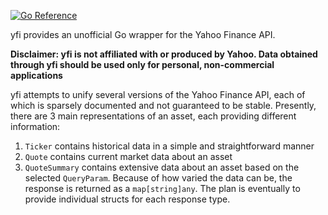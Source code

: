 [![Go Reference](https://pkg.go.dev/badge/github.com/cdillond/yfi.svg)](https://pkg.go.dev/github.com/cdillond/yfi)

yfi provides an unofficial Go wrapper for the Yahoo Finance API.

**Disclaimer: yfi is not affiliated with or produced by Yahoo. Data obtained through yfi should be used only for personal, non-commercial applications**

yfi attempts to unify several versions of the Yahoo Finance API, each of which is sparsely documented and not guaranteed to be stable. Presently, there are 3 main representations of an asset, each providing different information:
1. `Ticker` contains historical data in a simple and straightforward manner
2. `Quote` contains current market data about an asset
3. `QuoteSummary` contains extensive data about an asset based on the selected `QueryParam`. Because of how varied the data can be, the response is returned as a `map[string]any`. The plan is eventually to provide individual structs for each response type.
